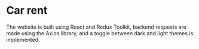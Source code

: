 # Car rent

The website is built using React and Redux Toolkit, backend requests are made using the Axios library, and a toggle between dark and light themes is implemented.


